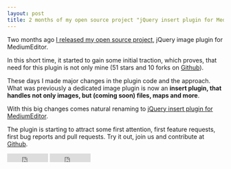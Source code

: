 ```yaml
---
layout: post
title: 2 months of my open source project "jQuery insert plugin for MediumEditor"
---
```


Two months ago [I released my open source project](/2013/10/08/jquery-images-plugin-for-medium-editor/), jQuery image plugin for MediumEditor.

In this short time, it started to gain some initial traction, which proves, that need for this plugin is not only mine (51 stars and 10 forks on [Github](https://github.com/orthes/medium-editor-insert-plugin)).

These days I made major changes in the plugin code and the approach. What was previously a dedicated image plugin is now an **insert plugin, that handles not only images, but (coming soon) files, maps and more**.

With this big changes comes natural renaming to [jQuery insert plugin for MediumEditor](https://github.com/orthes/medium-editor-insert-plugin).

The plugin is starting to attract some first attention, first feature requests, first bug reports and pull requests. Try it out, join us and contribute at [Github](https://github.com/orthes/medium-editor-insert-plugin).

<iframe src="https://ghbtns.com/github-btn.html?user=orthes&amp;repo=medium-editor-insert-plugin&amp;type=watch&amp;count=true" frameborder="0" scrolling="0" width="95" height="20"></iframe>
<iframe src="https://ghbtns.com/github-btn.html?user=orthes&amp;repo=medium-editor-insert-plugin&amp;type=fork&amp;count=true" frameborder="0" scrolling="0" width="95" height="20"></iframe>
